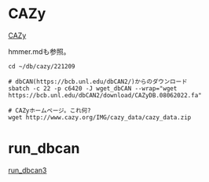 # CAZy

[CAZy](http://www.cazy.org/)

hmmer.mdも参照。

```
cd ~/db/cazy/221209

# dbCAN(https://bcb.unl.edu/dbCAN2/)からのダウンロード
sbatch -c 22 -p c6420 -J wget_dbCAN --wrap="wget https://bcb.unl.edu/dbCAN2/download/CAZyDB.08062022.fa"

# CAZyホームページ。これ何?
wget http://www.cazy.org/IMG/cazy_data/cazy_data.zip
```


# run_dbcan

[run_dbcan3](https://github.com/linnabrown/run_dbcan)